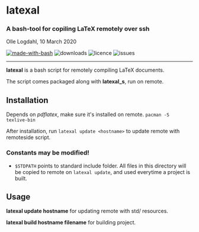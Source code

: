 # latexal
### A bash-tool for copiling LaTeX remotely over ssh
Olle Logdahl, 10 March 2020

[![made-with-bash](https://img.shields.io/badge/Made%20with-Bash-1f425f.svg)](https://www.gnu.org/software/bash/)
![downloads](https://img.shields.io/github/downloads/ollelogdahl/latexal/total)
![licence](https://img.shields.io/github/license/ollelogdahl/latexal)
![issues](https://img.shields.io/github/issues-raw/ollelogdahl/latexal)

---

**latexal** is a bash script for remotely compiling LaTeX documents.

The script comes packaged along with **latexal_s**, run on remote.

## Installation

Depends on *pdflatex*, make sure it's installed on remote.
`pacman -S texlive-bin`

After installation, run 
`latexal update <hostname>` to update remote with remoteside script.

### Constants may be modified!
- `$STDPATH` points to standard include folder. All files in this directory will be copied to remote on `latexal update`, and used everytime a project is built.

## Usage

**latexal update hostname** for updating remote with std/ resources.

**latexal build hostname filename** for building project.
